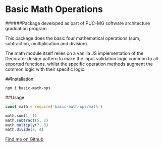 # Basic Math Operations

######Package developed as part of PUC-MG software architecture graduation program

This package does the basic four mathematical operations (sum, subtraction, multiplication and division).

The math module itself relies on a vanilla JS implementation of the Decorator design pattern to make the input 
validation logic common to all exported functions, whilst the specific operation methods augment the common logic with
their specific logic.

##Installation

`npm i basic-math-ops` 

##Usage

```javascript
const math = require('basic-math-ops/math')

math.sum(1, 1)
math.subtract(5, 2)
math.multiply(7, 3)
math.divide(8, 4)
```

[Find me on Github](https://github.com/jonasrc)
